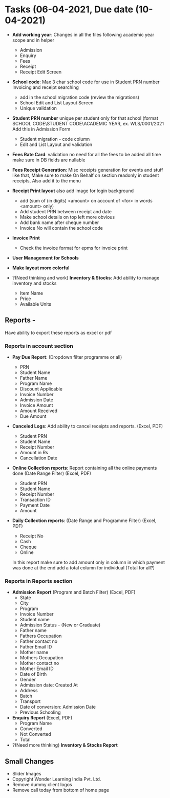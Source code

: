 # Tasks (06-04-2021, Due date (10-04-2021)

-   **Add working year**: Changes in all the files following academic year scope and in helper

    -   Admission
    -   Enquiry
    -   Fees
    -   Receipt
    -   Receipt Edit Screen

-   **School code**: Max 3 char school code for use in Student PRN number Invoicing and receipt searching

    -   add in the school migration code (review the migrations)
    -   School Edit and List Layout Screen
    -   Unique validation

-   **Student PRN number** unique per student only for that school (format SCHOOL CODE\STUDENT CODE\ACADEMIC YEAR, ex. WLS/0001/2021 Add this in Admission Form

    -   Student migration - code column
    -   Edit and List Layout and validation

-   **Fees Rate Card**: validation no need for all the fees to be added all time make sure in DB fields are nullable

-   **Fees Receipt Generation**: Misc receipts generation for events and stuff like that, Make sure to make On Behalf on section readonly in student receipts, Also add it to the menu

-   **Receipt Print layout** also add image for login background

    -   add (sum of (in digits) &lt;amount&gt; on account of &lt;for&gt; in words &lt;amount&gt; only)
    -   Add student PRN between receipt and date
    -   Make school details on top left more obvious
    -   Add bank name after cheque number
    -   Invoice No will contain the school code

-   **Invoice Print**

    -   Check the invoice format for epms for invoice print

-   **User Management for Schools**
-   **Make layout more colorful**

-   ?(Need thinking and work) **Inventory & Stocks**: Add ability to manage inventory and stocks
    -   Item Name
    -   Price
    -   Available Units

## Reports -

Have ability to export these reports as excel or pdf

### Reports in account section

-   **Pay Due Report**: (Dropdown filter programme or all)
    -   PRN
    -   Student Name
    -   Father Name
    -   Program Name
    -   Discount Applicable
    -   Invoice Number
    -   Admission Date
    -   Invoice Amount
    -   Amount Received
    -   Due Amount
-   **Canceled Logs**: Add ability to cancel receipts and reports. (Excel, PDF)
    -   Student PRN
    -   Student Name
    -   Receipt Number
    -   Amount in Rs
    -   Cancellation Date
-   **Online Collection reports**: Report containing all the online payments done (Date Range Filter) (Excel, PDF)
    -   Student PRN
    -   Student Name
    -   Receipt Number
    -   Transaction ID
    -   Payment Date
    -   Amount
-   **Daily Collection reports**: (Date Range and Programme Filter) (Excel, PDF)

    -   Receipt No
    -   Cash
    -   Cheque
    -   Online

    In this report make sure to add amount only in column in which payment was done at the end add a total column for individual (Total for all?)

### Reports in Reports section

-   **Admission Report** (Program and Batch Filter) (Excel, PDF)
    -   State
    -   City
    -   Program
    -   Invoice Number
    -   Student name
    -   Admission Status - (New or Graduate)
    -   Father name
    -   Fathers Occupation
    -   Father contact no
    -   Father Email ID
    -   Mother name
    -   Mothers Occupation
    -   Mother contact no
    -   Mother Email ID
    -   Date of Birth
    -   Gender
    -   Admission date: Created At
    -   Address
    -   Batch
    -   Transport
    -   Date of conversion: Admission Date
    -   Previous Schooling
-   **Enquiry Report** (Excel, PDF)
    -   Program Name
    -   Converted
    -   Not Converted
    -   Total
-   ?(Need more thinking) **Inventory & Stocks Report**

## Small Changes

-   Slider Images
-   Copyright Wonder Learning India Pvt. Ltd.
-   Remove dummy client logos
-   Remove call today from bottom of home page
